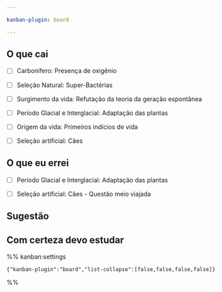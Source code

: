 ```yaml
---

kanban-plugin: board

---
```


## O que cai

- [ ] Carbonífero: Presença de oxigênio
- [ ] Seleção Natural: Super-Bactérias
- [ ] Surgimento da vida: Refutação da teoria da geração espontânea
- [ ] Período Glacial e Interglacial: Adaptação das plantas
- [ ] Origem da vida: Primeiros indícios de vida
- [ ] Seleção artificial: Cães


## O que eu errei

- [ ] Período Glacial e Interglacial: Adaptação das plantas
- [ ] Seleção artificial: Cães - Questão meio viajada


## Sugestão



## Com certeza devo estudar





%% kanban:settings
```
{"kanban-plugin":"board","list-collapse":[false,false,false,false]}
```
%%